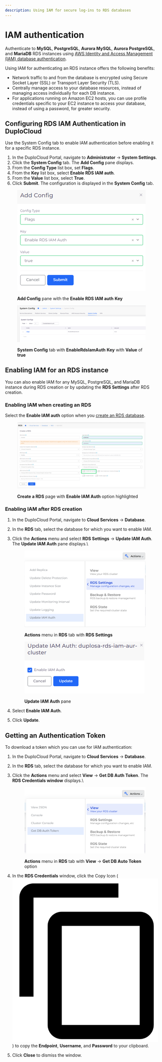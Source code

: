 ```yaml
---
description: Using IAM for secure log-ins to RDS databases
---
```


# IAM authentication

Authenticate to **MySQL**, **PostgreSQL**, **Aurora MySQL**, **Aurora PostgreSQL**, and **MariaDB** RDS instances using [AWS Identity and Access Management (IAM) database authentication](https://docs.aws.amazon.com/AmazonRDS/latest/UserGuide/UsingWithRDS.IAMDBAuth.html).

Using IAM for authenticating an RDS instance offers the following benefits:

* Network traffic to and from the database is encrypted using Secure Socket Layer (SSL) or Transport Layer Security (TLS).&#x20;
* Centrally manage access to your database resources, instead of managing access individually for each DB instance.
* For applications running on Amazon EC2 hosts, you can use profile credentials specific to your EC2 instance to access your database, instead of using a password, for greater security.

## Configuring RDS IAM Authentication in DuploCloud

Use the System Config tab to enable IAM authentication before enabling it for a specific RDS instance.

1. In the DuploCloud Portal, navigate to **Administrator** -> **System Settings**.
2. Click the **System Config** tab. The **Add Config** pane displays.
3. From the **Config Type** list box, set **Flags**.
4. From the **Key** list box, select **Enable RDS IAM auth**.
5. From the **Value** list box, select **True**.
6. Click **Submit**. The configuration is displayed in the **System Config** tab.

<div align="left">

<figure><img src="../../../../.gitbook/assets/iam1.png" alt=""><figcaption><p><strong>Add Config</strong> pane with the <strong>Enable RDS IAM auth</strong> <strong>Key</strong></p></figcaption></figure>

</div>

<div align="left">

<figure><img src="../../../../.gitbook/assets/image (1) (1) (1) (1) (1) (1) (1).png" alt=""><figcaption><p><strong>System Config</strong> tab with <strong>EnableRdsIamAuth</strong> <strong>Key</strong> with <strong>Value</strong> of <strong>true</strong></p></figcaption></figure>

</div>

## Enabling IAM for an RDS instance

You can also enable IAM for any MySQL, PostgreSQL, and MariaDB instance during RDS creation or by updating the **RDS Settings** after RDS creation.&#x20;

### Enabling IAM when creating an RDS&#x20;

Select the **Enable IAM auth** option when you [create an RDS database](./#id-0-toc-title).

<figure><img src="../../../../.gitbook/assets/screenshot-nimbusweb.me-2024.02.19-17_20_02.png" alt=""><figcaption><p><strong>Create a RDS</strong> page with <strong>Enable IAM Auth</strong> option highlighted</p></figcaption></figure>

### Enabling IAM after RDS creation

1. In the DuploCloud Portal, navigate to **Cloud Services** -> **Database**.
2. In the **RDS** tab, select the database for which you want to enable IAM.
3.  Click the **Actions** menu and select **RDS Settings** -> **Update IAM Auth**. The **Update IAM Auth** pane displays.\


    <div align="left">

    <figure><img src="../../../../.gitbook/assets/IAM5.png" alt=""><figcaption><p><strong>Actions</strong> menu in <strong>RDS</strong> tab with <strong>RDS Settings</strong></p></figcaption></figure>

    </div>



    <div align="left">

    <figure><img src="../../../../.gitbook/assets/IAM4.png" alt=""><figcaption><p><strong>Update IAM Auth</strong> pane</p></figcaption></figure>

    </div>


4. Select **Enable IAM Auth**.
5. Click **Update**.

## Getting an Authentication Token

To download a token which you can use for IAM authentication:

1. In the DuploCloud Portal, navigate to **Cloud Services** -> **Database**.
2. In the **RDS** tab, select the database for which you want to enable IAM.
3.  Click the **Actions** menu and select **View** -> **Get DB Auth Token**. The **RDS Credentials window** displays.\


    <div align="left">

    <figure><img src="../../../../.gitbook/assets/IAM6.png" alt=""><figcaption><p><strong>Actions</strong> menu in <strong>RDS</strong> tab with <strong>View</strong> -> <strong>Get DB Auto Token</strong> option</p></figcaption></figure>

    </div>


4. In the **RDS Credentials** window, click the Copy Icon ( <img src="../../../../.gitbook/assets/copy_icon (3).png" alt="" data-size="line"> ) to copy the **Endpoint**, **Username**, and **Password** to your clipboard.
5. Click **Close** to dismiss the window.

